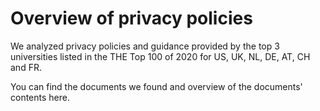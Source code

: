 # Overview of privacy policies
We analyzed privacy policies and guidance provided by the top 3 universities listed in the THE Top 100 of 2020 for US, UK, NL, DE, AT, CH and FR.

You can find the documents we found and overview of the documents' contents here.
